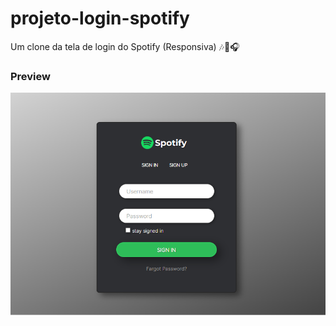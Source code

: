 <h1> projeto-login-spotify </h1>
 <p>Um clone da tela de login do Spotify (Responsiva) 🎶🎵🎧</p>

<h3>Preview</h3>
 <img src="imgs/captura do site.png">

